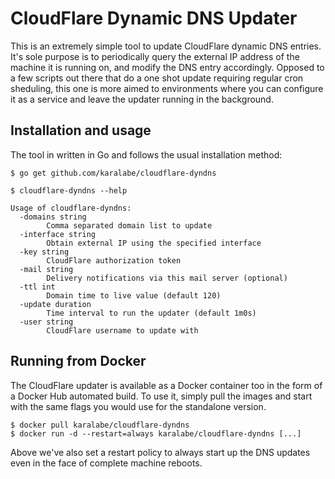 # CloudFlare Dynamic DNS Updater

This is an extremely simple tool to update CloudFlare dynamic DNS entries. It's
sole purpose is to periodically query the external IP address of the machine it
is running on, and modify the DNS entry accordingly. Opposed to a few scripts
out there that do a one shot update requiring regular cron sheduling, this one
is more aimed to environments where you can configure it as a service and leave
the updater running in the background.

## Installation and usage

The tool in written in Go and follows the usual installation method:

```
$ go get github.com/karalabe/cloudflare-dyndns
```

```
$ cloudflare-dyndns --help

Usage of cloudflare-dyndns:
  -domains string
    	Comma separated domain list to update
  -interface string
    	Obtain external IP using the specified interface
  -key string
    	CloudFlare authorization token
  -mail string
    	Delivery notifications via this mail server (optional)
  -ttl int
    	Domain time to live value (default 120)
  -update duration
    	Time interval to run the updater (default 1m0s)
  -user string
    	CloudFlare username to update with
```

## Running from Docker

The CloudFlare updater is available as a Docker container too in the form of a
Docker Hub automated build. To use it, simply pull the images and start with the
same flags you would use for the standalone version.

```
$ docker pull karalabe/cloudflare-dyndns
$ docker run -d --restart=always karalabe/cloudflare-dyndns [...]
```

Above we've also set a restart policy to always start up the DNS updates even in
the face of complete machine reboots.
